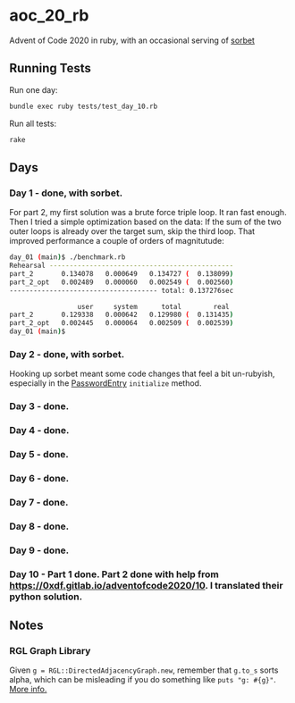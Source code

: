 # aoc_20_rb

Advent of Code 2020 in ruby, with an occasional serving of [sorbet](https://sorbet.org/)

## Running Tests

Run one day:

```bash
bundle exec ruby tests/test_day_10.rb
```

Run all tests:

```bash
rake
```

## Days

### Day 1 - done, with sorbet.

For part 2, my first solution was a brute force triple loop. It ran fast enough. Then I tried a simple optimization based on the data: If the sum of the two outer loops is already over the target sum, skip the third loop. That improved performance a couple of orders of magnitutude:

```bash
day_01 (main)$ ./benchmark.rb
Rehearsal ----------------------------------------------
part_2       0.134078   0.000649   0.134727 (  0.138099)
part_2_opt   0.002489   0.000060   0.002549 (  0.002560)
------------------------------------- total: 0.137276sec

                 user     system      total        real
part_2       0.129338   0.000642   0.129980 (  0.131435)
part_2_opt   0.002445   0.000064   0.002509 (  0.002539)
day_01 (main)$
```

### Day 2 - done, with sorbet.

Hooking up sorbet meant some code changes that feel a bit un-rubyish, especially in the [PasswordEntry](https://github.com/bfollek/aoc_20_rb/blob/main/day_02/password_entry.rb) `initialize` method.

### Day 3 - done.

### Day 4 - done.

### Day 5 - done.

### Day 6 - done.

### Day 7 - done.

### Day 8 - done.

### Day 9 - done.

### Day 10 - Part 1 done. Part 2 done with help from https://0xdf.gitlab.io/adventofcode2020/10. I translated their python solution.

## Notes

### RGL Graph Library

Given `g = RGL::DirectedAdjacencyGraph.new`, remember that `g.to_s` sorts alpha, which can be misleading if you do something like `puts "g: #{g}"`. [More info.](https://www.rubydoc.info/github/monora/rgl/RGL/Graph#to_s-instance_method)

